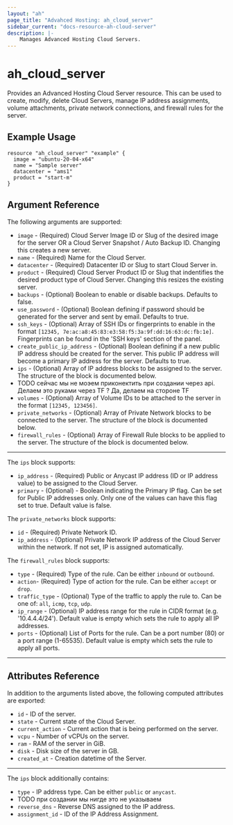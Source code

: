 ```yaml
---
layout: "ah"
page_title: "Advahced Hosting: ah_cloud_server"
sidebar_current: "docs-resource-ah-cloud-server"
description: |-
    Manages Advanced Hosting Cloud Servers.
---
```


# ah_cloud_server

Provides an Advanced Hosting Cloud Server resource. This can be used to create, modify, delete Cloud Servers, manage IP address assignments, volume attachments, private network connections, and firewall rules for the server.

## Example Usage

```hcl
resource "ah_cloud_server" "example" {
  image = "ubuntu-20-04-x64"
  name = "Sample server"
  datacenter = "ams1"
  product = "start-m"
}
```

## Argument Reference

The following arguments are supported:

* `image` - (Required) Cloud Server Image ID or Slug of the desired image for the server OR a Cloud Server Snapshot / Auto Backup ID. Changing this creates a new server.
* `name` - (Required) Name for the Cloud Server.
* `datacenter` - (Required) Datacenter ID or Slug to start Cloud Server in.
* `product` - (Required) Cloud Server Product ID or Slug that indentifies the desired product type of Cloud Server. Changing this resizes the existing server.
* `backups` - (Optional) Boolean to enable or disable backups. Defaults to false.
* `use_password` - (Optional) Boolean defining if password should be generated for the server and sent by email. Defaults to true.
* `ssh_keys` - (Optional) Array of SSH IDs or fingerprints to enable in
   the format `[12345, 7e:ac:a8:45:83:e3:58:f5:3a:9f:dd:16:63:dc:fb:1e]`. Fingerprints can be found in the 'SSH keys' section of the panel.
* `create_public_ip_address` - (Optional) Boolean defining if a new public IP address should be created for the server. This public IP address will become a primary IP address for the server. Defaults to true.
* `ips` - (Optional) Array of IP address blocks to be assigned to the server. The structure of the block is documented below.
* TODO сейчас мы не моэем приконектить при создании через api. Делаем это руками через TF ? Да, делаем на стороне TF
* `volumes` - (Optional) Array of Volume IDs to be attached to the server in the format `[12345, 123456]`.
* `private_networks` - (Optional) Array of Private Network blocks to be connected to the server. The structure of the block is documented below.
* `firewall_rules` - (Optional) Array of Firewall Rule blocks to be applied to the server. The structure of the block is documented below.

---

The `ips` block supports:

* `ip_address` - (Required) Public or Anycast IP address (ID or IP address value) to be assigned to the Cloud Server.
* `primary` - (Optional) - Boolean indicating the Primary IP flag. Can be set for Public IP addresses only. Only one of the values can have this flag set to true. Default value is false.

The `private_networks` block supports:

* `id` - (Required) Private Network ID.
* `ip_address` - (Optional) Private Network IP address of the Cloud Server within the network. If not set, IP is assigned automatically.

The `firewall_rules` block supports:

* `type` - (Required) Type of the rule. Can be either `inbound` or `outbound`.
* `action`- (Required) Type of action for the rule. Can be either `accept` or `drop`.
* `traffic_type` - (Optional) Type of the traffic to apply the rule to. Can be one of: `all`, `icmp`, `tcp`, `udp`.
* `ip_range` - (Optional) IP address range for the rule in CIDR format (e.g. '10.4.4.4/24'). Default value is empty which sets the rule to apply all IP addresses.
* `ports` - (Optional) List of Ports for the rule. Can be a port number (80) or a port range (1-65535). Default value is empty which sets the rule to apply all ports.

---

## Attributes Reference

In addition to the arguments listed above, the following computed attributes are exported:

* `id` - ID of the server.
* `state` - Current state of the Cloud Server.
* `current_action` - Current action that is being performed on the server.
* `vcpu` - Number of vCPUs on the server.
* `ram` - RAM of the server in GiB.
* `disk` - Disk size of the server in GB.
* `created_at` - Creation datetime of the Server.

---

The `ips` block additionally contains:

* `type` - IP address type. Can be either `public` or `anycast`.
* TODO при создании мы нигде это не указываем
* `reverse_dns` - Reverse DNS assigned to the IP address.
* `assignment_id` - ID of the IP Address Assignment.
